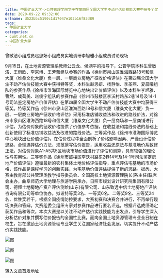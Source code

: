 ```yaml
---
title: 中国矿业大学->公共管理学院学子在第四届全国大学生不动产估价技能大赛中获多个奖项 | cumt.net.cn
date: 2020-09-22 09:32:06
urlname: d522bbc5190c1d17047e102b16f83d89
tags: 
- 中国矿业大学
categories:
- cumt.net.cn
- 中国矿业大学
---
```

曾敏洁小组成员赵思妍小组成员实地调研李旭雅小组成员讨论现场

9月15日，在土地资源管理系教师公云龙、侯湖平的指导下，公管学院本科生曾敏洁、王雨欣、李京博、王芳蕾组队参赛的作品《徐州市泉山区淮海西路18号和信大厦（维桑文化大厦）负一层、一层商业房地产征收价格评估》在第四届全国大学生不动产估价技能大赛中获得特等奖，本科生赵思妍、杨静怡、季圣燕、夏晨曦组队的参赛作品《徐州市淮海国际博览中心地块出让价值评估》以及本科生李旭雅、曹然、成菊美、赵俊宇组队的参赛作品《徐州市鼓楼区李沃村路东2巷14号及14-1号司法鉴定房地产价值评估》在第四届全国大学生不动产估价技能大赛中均获得三等奖。特等奖作品《徐州市泉山区淮海西路18号和信大厦（维桑文化大厦）负一层、一层商业房地产征收价格评估》采用标准店铺收益法和改进的路线价法，对徐州市泉山区淮海西路18号和信大厦（维桑文化大厦）负一层商场和一层商铺进行评估，为估价对象的征收价格提供了价值参考依据，在收益法和路线价法的基础上创新使用了标准店铺收益法及改进的路线价法。三等奖作品《徐州市淮海国际博览中心地块出让价值评估》，在估价过程中全面剖析了价格影响因素、严谨设计估价思路、合理选择估价方法、规范撰写估价报告，运用收益还原法与基准地价系数修正法，对估价对象A1-A5共5区地块市场价值进行了评估和测算，具有较强的理论性与实用性。三等奖作品《徐州市鼓楼区李沃村路东2巷14号及14-1号司法鉴定房地产价值评估》遵循最新的农村集体土地价格评估指导，重点评估宅基地的市场价格，该作品是课程学习的创新实践，为宅基地价值评估提供了新的思路。据悉，大赛由教育部公共管理类教学指导委员会、全国高校土地资源管理院长(系主任)联席会主办，曲阜师范大学地理与旅游学院承办，日照市规划设计研究院集团有限公司、德恒土地房地产资产评估测绘(山东)有限公司、山东致远中信土地房地产评估咨询有限公司等单位协办，拟设特等奖3名、一等奖6名、二等奖9名、三等奖24名、优胜奖若干。根据全国疫情防控要求，大赛初赛和决赛合并进行，不再举行现场决赛和答辩。大赛组委会组织专家对参赛作品进行匿名评选，根据评选成绩确定获奖作品和等次。本次大赛是以关注不动产估价实践技能为出发点，引导学生深入分析估价对象并撰写估价报告的全国性比赛，面向全国土地资源管理专业全日制在校生，旨在激励土地资源管理专业学生关注国家经济社会发展，切实提升不动产估价实践技能。

![图](http://xwzx.cumt.edu.cn/_upload/article/images/ae/9c/12048f2a4bff9316eaf2f69d011b/0392a19f-a0fb-45fc-8434-983f5bec9736.png)

![图](http://xwzx.cumt.edu.cn/_upload/article/images/ae/9c/12048f2a4bff9316eaf2f69d011b/03c38cd0-9081-4513-8349-f40388af8eea.png)

![图](http://xwzx.cumt.edu.cn/_upload/article/images/ae/9c/12048f2a4bff9316eaf2f69d011b/26887be8-4e08-4d9c-a057-7ab34c8a64c0.png)

[转入文章首发地址](http://xwzx.cumt.edu.cn/c7/c6/c523a575430/page.htm)